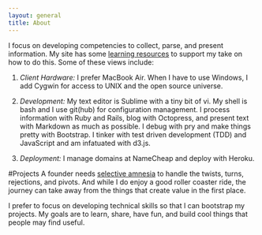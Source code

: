 ```yaml
---
layout: general
title: About
---
```


I focus on developing competencies to collect, parse, and present information. My site has some [learning resources](learn.html) to support my take on how to do this. Some of these views include:

1. *Client Hardware:* I prefer MacBook Air. When I have to use Windows, I add Cygwin for access to UNIX and the open source universe. 

2. *Development:* My text editor is Sublime with a tiny bit of vi. My shell is bash and I use git(hub) for configuration management. I process information with Ruby and Rails, blog with Octopress, and present text with Markdown as much as possible. I debug with pry and make things pretty with Bootstrap. I tinker with test driven development (TDD) and JavaScript and am infatuated with d3.js.

3. *Deployment:* I manage domains at NameCheap and deploy with Heroku.

#Projects
A founder needs [selective amnesia](http://usatoday.com/story/sports/nfl/2014/01/04/colts-chiefs-wild-card-playoffs-andrew-luck/4321311/) to handle the twists, turns, rejections, and pivots. And while I do enjoy a good roller coaster ride, the journey can take away from the things that create value in the first place. 

I prefer to focus on developing technical skills so that I can bootstrap my projects. My goals are to learn, share, have fun, and build cool things that people may find useful.
